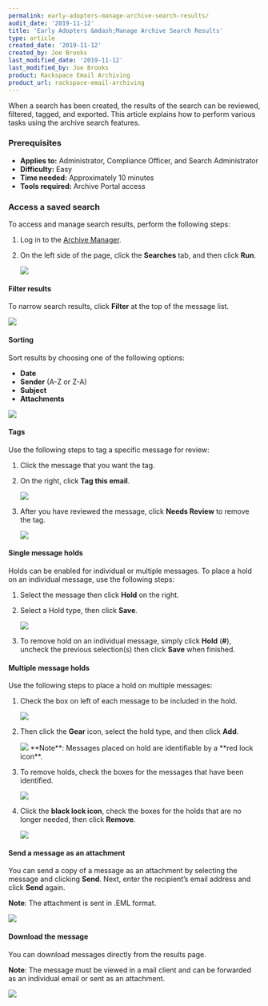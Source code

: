 ```yaml
---
permalink: early-adopters-manage-archive-search-results/
audit_date: '2019-11-12'
title: 'Early Adopters &mdash;Manage Archive Search Results'
type: article
created_date: '2019-11-12'
created_by: Joe Brooks
last_modified_date: '2019-11-12'
last_modified_by: Joe Brooks
product: Rackspace Email Archiving
product_url: rackspace-email-archiving
---
```



When a search has been created, the results of the search can be reviewed, filtered, tagged, and exported. This article explains how to perform various tasks using the archive search features.

### Prerequisites

- **Applies to:** Administrator, Compliance Officer, and Search Administrator
- **Difficulty:** Easy
- **Time needed:** Approximately 10 minutes
- **Tools required:** Archive Portal access

### Access a saved search

To access and manage search results, perform the following steps:

1. Log in to the [Archive Manager](/how-to/log-in-to-the-archive-manager).

2. On the left side of the page, click the **Searches** tab, and then click **Run**.

   <img src="{% asset_path rackspace-email-archiving/manage-archive-search-results/manage-archive-search-results-1.png %}" />

#### Filter results

To narrow search results, click **Filter** at the top of the message list.

<img src="{% asset_path rackspace-email-archiving/manage-archive-search-results/manage-archive-search-results-2.png %}" />

#### Sorting

Sort results by choosing one of the following options:

- **Date**
- **Sender** (A-Z or Z-A)
- **Subject**
- **Attachments**

<img src="{% asset_path rackspace-email-archiving/manage-archive-search-results/manage-archive-search-results-3.png %}" />

#### Tags

Use the following steps to tag a specific message for review:

1. Click the message that you want the tag.

2. On the right, click **Tag this email**.

   <img src="{% asset_path rackspace-email-archiving/manage-archive-search-results/manage-archive-search-results-4.png %}" />

3. After you have reviewed the message, click **Needs Review** to remove the tag.    

   <img src="{% asset_path rackspace-email-archiving/manage-archive-search-results/manage-archive-search-results-5.png %}" />


#### Single message holds

Holds can be enabled for individual or multiple messages. To place a hold on an individual message, use the following steps:

1. Select the message then click **Hold** on the right.

2. Select a Hold type, then click **Save**.

   <img src="{% asset_path rackspace-email-archiving/manage-archive-search-results/manage-archive-search-results-6.png %}" />

3. To remove hold on an individual message, simply click **Hold** (**#**), uncheck the previous selection(s) then click **Save** when finished.

#### Multiple message holds

Use the following steps to place a hold on multiple messages:

1. Check the box on left of each message to be included in the hold.

   <img src="{% asset_path rackspace-email-archiving/manage-archive-search-results/manage-archive-search-results-7.png %}" />

2. Then click the **Gear** icon, select the hold type, and then click **Add**.

   <img src="{% asset_path rackspace-email-archiving/manage-archive-search-results/manage-archive-search-results-8.png %}" />  
   **Note**: Messages placed on hold are identifiable by a **red lock icon**.

3. To remove holds, check the boxes for the messages that have been identified.

   <img src="{% asset_path rackspace-email-archiving/manage-archive-search-results/manage-archive-search-results-9.png %}" /> 

4. Click the **black lock icon**, check the boxes for the holds that are no longer needed, then click **Remove**.    

   <img src="{% asset_path rackspace-email-archiving/manage-archive-search-results/manage-archive-search-results-10.png %}" />

#### Send a message as an attachment

You can send a copy of a message as an attachment by selecting the message and clicking **Send**. Next, enter the recipient’s email address and click **Send** again.

**Note**: The attachment is sent in .EML format.

<img src="{% asset_path rackspace-email-archiving/manage-archive-search-results/manage-archive-search-results-11.png %}" />

#### Download the message

You can download messages directly from the results page.

**Note**: The message must be viewed in a mail client and can be forwarded as an individual email or sent as an attachment.

<img src="{% asset_path rackspace-email-archiving/manage-archive-search-results/manage-archive-search-results-12.png %}" />
